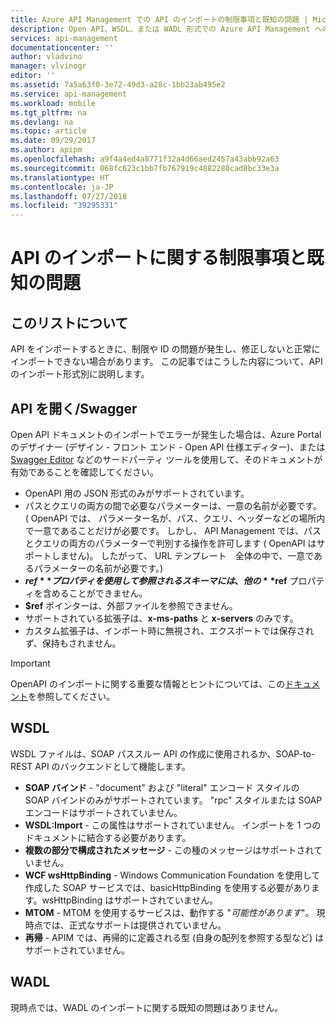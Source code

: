 ```yaml
---
title: Azure API Management での API のインポートの制限事項と既知の問題 | Microsoft Docs
description: Open API、WSDL、または WADL 形式での Azure API Management へのインポートに関する既知の問題と制限事項の詳細です。
services: api-management
documentationcenter: ''
author: vladvino
manager: vlvinogr
editor: ''
ms.assetid: 7a5a63f0-3e72-49d3-a28c-1bb23ab495e2
ms.service: api-management
ms.workload: mobile
ms.tgt_pltfrm: na
ms.devlang: na
ms.topic: article
ms.date: 09/29/2017
ms.author: apipm
ms.openlocfilehash: a9f4a4ed4a8771f32a4d66aed2457a43abb92a63
ms.sourcegitcommit: 068fc623c1bb7fb767919c4882280cad8bc33e3a
ms.translationtype: HT
ms.contentlocale: ja-JP
ms.lasthandoff: 07/27/2018
ms.locfileid: "39295331"
---
```

# <a name="api-import-restrictions-and-known-issues"></a>API のインポートに関する制限事項と既知の問題
## <a name="about-this-list"></a>このリストについて
API をインポートするときに、制限や ID の問題が発生し、修正しないと正常にインポートできない場合があります。 この記事ではこうした内容について、API のインポート形式別に説明します。

## <a name="open-api"> </a>API を開く/Swagger
Open API ドキュメントのインポートでエラーが発生した場合は、Azure Portal のデザイナー (デザイン - フロント エンド - Open API 仕様エディター)、または <a href="http://editor.swagger.io">Swagger Editor</a> などのサードパーティ ツールを使用して、そのドキュメントが有効であることを確認してください。

* OpenAPI 用の JSON 形式のみがサポートされています。
* パスとクエリの両方の間で必要なパラメーターは、一意の名前が必要です。 ( OpenAPI では、 パラメーター名が、パス、クエリ、ヘッダーなどの場所内で一意であることだけが必要です。  しかし、 API Management では、パスとクエリの両方のパラメーターで判別する操作を許可します ( OpenAPI はサポートしません)。 したがって、 URL テンプレート　全体の中で、一意であるパラメーターの名前が必要です。)
* **$ref** プロパティを使用して参照されるスキーマには、他の **$ref** プロパティを含めることができません。
* **$ref** ポインターは、外部ファイルを参照できません。
* サポートされている拡張子は、**x-ms-paths** と **x-servers** のみです。
* カスタム拡張子は、インポート時に無視され、エクスポートでは保存されず、保持もされません。

> [!IMPORTANT]
> OpenAPI のインポートに関する重要な情報とヒントについては、この[ドキュメント](https://blogs.msdn.microsoft.com/apimanagement/2018/04/11/important-changes-to-openapi-import-and-export/)を参照してください。

## <a name="wsdl"> </a>WSDL
WSDL ファイルは、SOAP パススルー API の作成に使用されるか、SOAP-to-REST API のバックエンドとして機能します。
* **SOAP バインド** - "document" および "literal" エンコード スタイルの SOAP バインドのみがサポートされています。 "rpc" スタイルまたは SOAP エンコードはサポートされていません。
* **WSDL:Import** - この属性はサポートされていません。 インポートを 1 つのドキュメントに結合する必要があります。
* **複数の部分で構成されたメッセージ** - この種のメッセージはサポートされていません。
* **WCF wsHttpBinding** - Windows Communication Foundation を使用して作成した SOAP サービスでは、basicHttpBinding を使用する必要があります。wsHttpBinding はサポートされていません。
* **MTOM** - MTOM を使用するサービスは、動作する "<em>可能性があります</em>"。 現時点では、正式なサポートは提供されていません。
* **再帰** - APIM では、再帰的に定義される型 (自身の配列を参照する型など) はサポートされていません。

## <a name="wadl"> </a>WADL
現時点では、WADL のインポートに関する既知の問題はありません。
